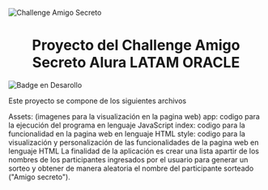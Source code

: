 ![Challenge Amigo Secreto](https://github.com/user-attachments/assets/b7d149a6-3f55-4607-ad15-9e6576d9d2dc)

<h1 align = "center"> Proyecto del Challenge Amigo Secreto Alura LATAM ORACLE </h1>

![Badge en Desarollo](https://img.shields.io/badge/STATUS-EN%20DESAROLLO-green)



Este proyecto se compone de los siguientes archivos

Assets: (imagenes para la visualización en la pagina web)
app: codigo para la ejecución del programa en lenguaje JavaScript
index: codigo para la funcionalidad en la pagina web en lenguaje HTML
style: codigo para la visualización y personalización de las funcionalidades de la pagina web en lenguaje HTML
La finalidad de la aplicación es crear una lista apartir de los nombres de los participantes ingresados por el usuario para generar un sorteo y obtener de manera aleatoria el nombre del participante sorteado ("Amigo secreto").

